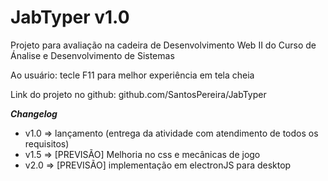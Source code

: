 # JabTyper v1.0

Projeto para avaliação na cadeira de Desenvolvimento Web II do Curso de Ánalise e Desenvolvimento de Sistemas

Ao usuário: tecle F11 para melhor experiência em tela cheia

Link do projeto no github: github.com/SantosPereira/JabTyper

***Changelog***

* v1.0 => lançamento (entrega da atividade com atendimento de todos os requisitos)
* v1.5 => [PREVISÃO] Melhoria no css e mecânicas de jogo
* v2.0 => [PREVISÃO] implementação em electronJS para desktop
